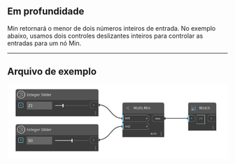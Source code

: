## Em profundidade
Min retornará o menor de dois números inteiros de entrada. No exemplo abaixo, usamos dois controles deslizantes inteiros para controlar as entradas para um nó Min.
___
## Arquivo de exemplo

![Min (int1, int2)](./DSCore.Math.Min(int1,%20int2)_img.jpg)

